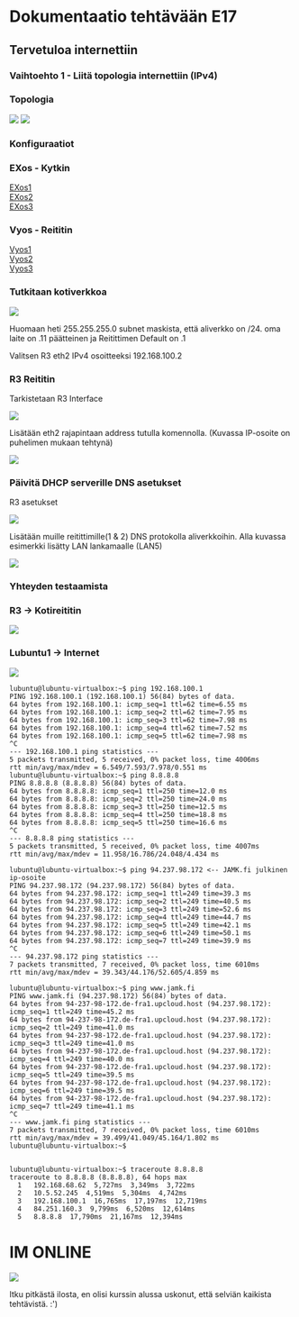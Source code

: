 # Dokumentaatio tehtävään E17

<h2>Tervetuloa internettiin</h2>

<h3>Vaihtoehto 1 - Liitä topologia internettiin (IPv4)</h3>

<h3>Topologia</h3>

![](./E17/E17-fys.png)
![](./E17/E17-log.png)

<h3>Konfiguraatiot</h2>
<h3>EXos - Kytkin</h3>

[EXos1](./E17/E17-Switch1.cfg)<br>
[EXos2](./E17/E17-Switch2.cfg)<br>
[EXos3](./E17/E17-Switch3.cfg)<br>

<h3>Vyos - Reititin</h3>

[Vyos1](./E17/E17-Vyos_Reititin1.cfg)<br>
[Vyos2](./E17/E17-Vyos_Reititin2.cfg)<br>
[Vyos3](./E17/E17-Vyos_Reititin3.cfg)<br>

<h3>Tutkitaan kotiverkkoa</h3>

![](./E17/E17-02.png)

<p>Huomaan heti 255.255.255.0 subnet maskista, että aliverkko on /24. oma laite on .11 päätteinen ja Reitittimen Default on .1</p>
<p>Valitsen R3 eth2 IPv4 osoitteeksi 192.168.100.2</p>

<h3>R3 Reititin</h3>

<p>Tarkistetaan R3 Interface</p>

![](./E17/E17-03.png)

<p> Lisätään eth2 rajapintaan address tutulla komennolla. (Kuvassa IP-osoite on puhelimen mukaan tehtynä)</p>

![](./E17/E17-04.png)


<h3>Päivitä DHCP serverille DNS asetukset</h3>

<p>R3 asetukset</p>

![](./E17/E17-13.png)

<p>Lisätään muille reitittimille(1 & 2) DNS protokolla aliverkkoihin. Alla kuvassa esimerkki lisätty LAN lankamaalle (LAN5)</p>

![](./E17/E17-09.png)

<h3>Yhteyden testaamista</h3>

<h3>R3 -> Kotireititin</h3>

![](./E17/E17-10.png)

<h3>Lubuntu1 -> Internet</h3>

![](./E17/E17-11.png)

````
lubuntu@lubuntu-virtualbox:~$ ping 192.168.100.1
PING 192.168.100.1 (192.168.100.1) 56(84) bytes of data.
64 bytes from 192.168.100.1: icmp_seq=1 ttl=62 time=6.55 ms
64 bytes from 192.168.100.1: icmp_seq=2 ttl=62 time=7.95 ms
64 bytes from 192.168.100.1: icmp_seq=3 ttl=62 time=7.98 ms
64 bytes from 192.168.100.1: icmp_seq=4 ttl=62 time=7.52 ms
64 bytes from 192.168.100.1: icmp_seq=5 ttl=62 time=7.98 ms
^C
--- 192.168.100.1 ping statistics ---
5 packets transmitted, 5 received, 0% packet loss, time 4006ms
rtt min/avg/max/mdev = 6.549/7.593/7.978/0.551 ms
lubuntu@lubuntu-virtualbox:~$ ping 8.8.8.8
PING 8.8.8.8 (8.8.8.8) 56(84) bytes of data.
64 bytes from 8.8.8.8: icmp_seq=1 ttl=250 time=12.0 ms
64 bytes from 8.8.8.8: icmp_seq=2 ttl=250 time=24.0 ms
64 bytes from 8.8.8.8: icmp_seq=3 ttl=250 time=12.5 ms
64 bytes from 8.8.8.8: icmp_seq=4 ttl=250 time=18.8 ms
64 bytes from 8.8.8.8: icmp_seq=5 ttl=250 time=16.6 ms
^C
--- 8.8.8.8 ping statistics ---
5 packets transmitted, 5 received, 0% packet loss, time 4007ms
rtt min/avg/max/mdev = 11.958/16.786/24.048/4.434 ms

lubuntu@lubuntu-virtualbox:~$ ping 94.237.98.172 <-- JAMK.fi julkinen ip-osoite
PING 94.237.98.172 (94.237.98.172) 56(84) bytes of data.
64 bytes from 94.237.98.172: icmp_seq=1 ttl=249 time=39.3 ms
64 bytes from 94.237.98.172: icmp_seq=2 ttl=249 time=40.5 ms
64 bytes from 94.237.98.172: icmp_seq=3 ttl=249 time=52.6 ms
64 bytes from 94.237.98.172: icmp_seq=4 ttl=249 time=44.7 ms
64 bytes from 94.237.98.172: icmp_seq=5 ttl=249 time=42.1 ms
64 bytes from 94.237.98.172: icmp_seq=6 ttl=249 time=50.1 ms
64 bytes from 94.237.98.172: icmp_seq=7 ttl=249 time=39.9 ms
^C
--- 94.237.98.172 ping statistics ---
7 packets transmitted, 7 received, 0% packet loss, time 6010ms
rtt min/avg/max/mdev = 39.343/44.176/52.605/4.859 ms

lubuntu@lubuntu-virtualbox:~$ ping www.jamk.fi
PING www.jamk.fi (94.237.98.172) 56(84) bytes of data.
64 bytes from 94-237-98-172.de-fra1.upcloud.host (94.237.98.172): icmp_seq=1 ttl=249 time=45.2 ms
64 bytes from 94-237-98-172.de-fra1.upcloud.host (94.237.98.172): icmp_seq=2 ttl=249 time=41.0 ms
64 bytes from 94-237-98-172.de-fra1.upcloud.host (94.237.98.172): icmp_seq=3 ttl=249 time=41.0 ms
64 bytes from 94-237-98-172.de-fra1.upcloud.host (94.237.98.172): icmp_seq=4 ttl=249 time=40.0 ms
64 bytes from 94-237-98-172.de-fra1.upcloud.host (94.237.98.172): icmp_seq=5 ttl=249 time=39.5 ms
64 bytes from 94-237-98-172.de-fra1.upcloud.host (94.237.98.172): icmp_seq=6 ttl=249 time=39.5 ms
64 bytes from 94-237-98-172.de-fra1.upcloud.host (94.237.98.172): icmp_seq=7 ttl=249 time=41.1 ms
^C
--- www.jamk.fi ping statistics ---
7 packets transmitted, 7 received, 0% packet loss, time 6010ms
rtt min/avg/max/mdev = 39.499/41.049/45.164/1.802 ms
lubuntu@lubuntu-virtualbox:~$ 


````

````
lubuntu@lubuntu-virtualbox:~$ traceroute 8.8.8.8
traceroute to 8.8.8.8 (8.8.8.8), 64 hops max
  1   192.168.68.62  5,727ms  3,349ms  3,722ms 
  2   10.5.52.245  4,519ms  5,304ms  4,742ms 
  3   192.168.100.1  16,765ms  17,197ms  12,719ms 
  4   84.251.160.3  9,799ms  6,520ms  12,614ms 
  5   8.8.8.8  17,790ms  21,167ms  12,394ms 

````

<h1>IM ONLINE</h1>

![](./E17/E17-12.png)

<p>Itku pitkästä ilosta, en olisi kurssin alussa uskonut, että selviän kaikista tehtävistä. :')</p>